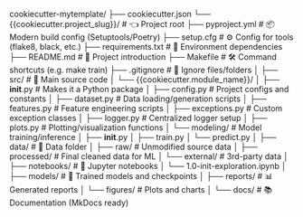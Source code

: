 cookiecutter-mytemplate/
├── cookiecutter.json
└── {{cookiecutter.project_slug}}/              # 👈 Project root
    ├── pyproject.yml                           # 📦 Modern build config (Setuptools/Poetry)
    ├── setup.cfg                               # ⚙️ Config for tools (flake8, black, etc.)
    ├── requirements.txt                        # 📜 Environment dependencies
    ├── README.md                               # 📘 Project introduction
    ├── Makefile                                # 🛠️ Command shortcuts (e.g. make train)
    ├── .gitignore                              # 🙈 Ignore files/folders
    │
    ├── src/                                    # 🧠 Main source code
    │   └── {{cookiecutter.module_name}}/
    │       ├── __init__.py                     # Makes it a Python package
    │       ├── config.py                       # Project configs and constants
    │       ├── dataset.py                      # Data loading/generation scripts
    │       ├── features.py                     # Feature engineering scripts
    │       ├── exceptions.py                   # Custom exception classes
    │       ├── logger.py                       # Centralized logger setup
    │       ├── plots.py                        # Plotting/visualization functions
    │       └── modeling/                       # Model training/inference
    │           ├── __init__.py
    │           ├── train.py
    │           └── predict.py
    │
    ├── data/                                   # 📂 Data folder
    │   ├── raw/                                # Unmodified source data
    │   ├── processed/                          # Final cleaned data for ML
    │   └── external/                           # 3rd-party data
    │
    ├── notebooks/                              # 📒 Jupyter notebooks
    │   └── 1.0-init-exploration.ipynb
    │
    ├── models/                                 # 🧠 Trained models and checkpoints
    │
    ├── reports/                                # 📊 Generated reports
    │   └── figures/                            # Plots and charts
    │
    └── docs/                                   # 📚 Documentation (MkDocs ready)